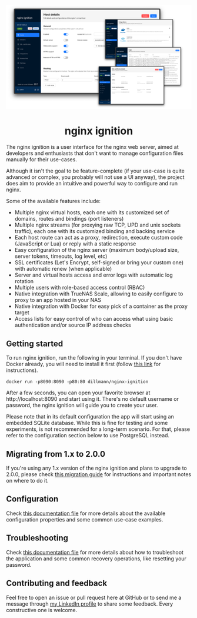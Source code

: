 <p align="center">
    <img src="docs/readme-screenshots.png" alt="" width="600" />
</p>
<h1 align="center">
    nginx ignition
</h1>

The nginx ignition is a user interface for the nginx web server, aimed at developers and enthusiasts that don't
want to manage configuration files manually for their use-cases. 

Although it isn't the goal to be feature-complete (if your use-case is quite advanced or complex, you probably will not 
use a UI anyway), the project does aim to provide an intuitive and powerful way to configure and run nginx.

Some of the available features include:
- Multiple nginx virtual hosts, each one with its customized set of domains, routes and bindings (port listeners)
- Multiple nginx streams (for proxying raw TCP, UPD and unix sockets traffic), each one with its customized binding and
  backing service
- Each host route can act as a proxy, redirection, execute custom code (JavaScript or Lua) or reply with a static 
  response
- Easy configuration of the nginx server (maximum body/upload size, server tokens, timeouts, log level, etc)
- SSL certificates (Let's Encrypt, self-signed or bring your custom one) with automatic renew (when applicable)
- Server and virtual hosts access and error logs with automatic log rotation
- Multiple users with role-based access control (RBAC)
- Native integration with TrueNAS Scale, allowing to easily configure to proxy to an app hosted in your NAS
- Native integration with Docker for easy pick of a container as the proxy target
- Access lists for easy control of who can access what using basic authentication and/or source IP address checks 

## Getting started

To run nginx ignition, run the following in your terminal. If you don't have Docker already, you will need to install 
it first (follow [this link](https://www.docker.com/get-started/) for instructions).

```shell
docker run -p8090:8090 -p80:80 dillmann/nginx-ignition
```

After a few seconds, you can open your favorite browser at http://localhost:8090 and start using it. There's no 
default username or password, the nginx ignition will guide you to create your user.

Please note that in its default configuration the app will start using an embedded SQLite database. While this is fine
for testing and some experiments, is not recommended for a long-term scenario. For that, please refer to the 
configuration section below to use PostgreSQL instead.

## Migrating from 1.x to 2.0.0

If you're using any 1.x version of the nginx ignition and plans to upgrade to 2.0.0, please check 
[this migration guide](docs/migration-guide.md) for instructions and important notes on where to do it.

## Configuration

Check [this documentation file](docs/configuration-properties.md) for more details about the available configuration 
properties and some common use-case examples.

## Troubleshooting

Check [this documentation file](docs/troubleshooting.md) for more details about how to troubleshoot the application
and some common recovery operations, like resetting your password.

## Contributing and feedback

Feel free to open an issue or pull request here at GitHub or to send me a message through
[my LinkedIn profile](https://linkedin.com/in/lucasdillmann) to share some feedback. Every constructive one is welcome.
